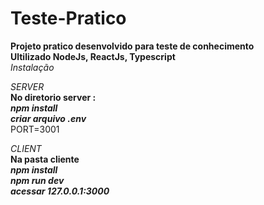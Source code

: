# Teste-Pratico

**Projeto pratico desenvolvido para teste de conhecimento** <br />
**Ultilizado NodeJs, ReactJs, Typescript** <br />
*Instalação* <br />

*SERVER* <br />
**No diretorio server :** <br />
***npm install*** <br />
***criar arquivo .env*** <br />
PORT=3001 <br />

*CLIENT* <br />
**Na pasta cliente** <br />
***npm install*** <br />
***npm run dev*** <br />
***acessar 127.0.0.1:3000*** <br />

